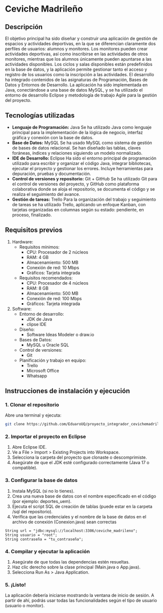 # Ceviche Madrileño

## Descripción
El objetivo principal ha sido diseñar y construir una aplicación de gestión de espacios y actividades deportivas, en la que se diferencian claramente dos perfiles de usuarios: alumnos y monitores. Los monitores pueden crear actividades deportivas, así como inscribirse en las actividades de otros monitores, mientras que los alumnos únicamente pueden apuntarse a las actividades disponibles. Los ciclos y salas disponibles están predefinidos en la base de datos, y la aplicación permite gestionar tanto el acceso y registro de los usuarios como la inscripción a las actividades. El desarrollo ha integrado contenidos de las asignaturas de Programación, Bases de Datos y Entornos de Desarrollo. La aplicación ha sido implementada en Java, conectándose a una base de datos MySQL, y se ha utilizado el entorno de desarrollo Eclipse y metodología de trabajo Agile para la gestión del proyecto. 

## Tecnologías utilizadas

+ **Lenguaje de Programación:** Java 
    Se ha utilizado Java como lenguaje principal para la implementación de la lógica de negocio, interfaz gráfica y conexión con la base de datos.
+ **Base de Datos:**  MySQL
    Se ha usado MySQL como sistema de gestión de bases de datos relacional. Se han diseñado las tablas, claves foráneas, índices y relaciones siguiendo un modelo normalizado.
+ **IDE de Desarrollo:** Eclipse 
    Ha sido el entorno principal de programación utilizado para escribir y organizar el código Java, integrar bibliotecas, ejecutar el proyecto y gestionar los errores. Incluye herramientas para depuración, pruebas y documentación.
+ **Control de versiones y repositorio:** Git + GitHub
    Se ha utilizado Git para el control de versiones del proyecto, y GitHub como plataforma colaborativa donde se aloja el repositorio, se documenta el código y se realiza el seguimiento del avance.
+ **Gestión de tareas:** Trello
    Para la organización del trabajo y seguimiento de tareas se ha utilizado Trello, aplicando un enfoque Kanban, con tarjetas organizadas en columnas según su estado: pendiente, en proceso, finalizado.

## Requisitos previos

1. Hardware:
   + Requisitos mínimos:
        - CPU: Procesador de 2 núcleos
        - RAM: 4 GB
        - Almacenamiento: 500 MB
        - Conexión de red: 10 Mbps
        - Gráficos: Tarjeta integrada
    + Requisitos recomendados:
        - CPU: Procesador de 4 núcleos
        - RAM: 8 GB
        - Almacenamiento: 500 MB
        - Conexión de red: 100 Mbps
        - Gráficos: Tarjeta integrada
2. Software:
    + Entorno de desarrollo:
        - JDK de Java
        - clipse IDE
    + Diseño:
        - Software Ideas Modeler o draw.io
    + Bases de Datos:
        - MySQL u Oracle SQL
    + Control de versiones:
        - Git
    + Planificación y trabajo en equipo:
        - Trello
        - Microsoft Office
        - Whatsapp

## Instrucciones de instalación y ejecución

### 1. Clonar el repositorio
Abre una terminal y ejecuta:

```bash
git clone https://github.com/EduaroUQ/proyecto_integrador_cevichemadrileno.git
```

### 2. Importar el proyecto en Eclipse
   1. Abre Eclipse IDE.
   2. Ve a File > Import > Existing Projects into Workspace.
   3. Selecciona la carpeta del proyecto que clonaste o descomprimiste.
   4. Asegúrate de que el JDK esté configurado correctamente (Java 17 o compatible).

### 3. Configurar la base de datos
   1. Instala MySQL (si no lo tienes).
   2. Crea una nueva base de datos con el nombre especificado en el código (por ejemplo: deportes_uem).
   3. Ejecuta el script SQL de creación de tablas (puede estar en la carpeta /sql del repositorio).
   4. Verifica que las credenciales y el nombre de la base de datos en el archivo de conexión (Conexion.java) sean correctas

```
String url = "jdbc:mysql://localhost:3306/ceviche_madrileno";
String usuario = "root";
String contraseña = "tu_contraseña";
``` 

### 4. Compilar y ejecutar la aplicación
   1. Asegúrate de que todas las dependencias estén resueltas.
   2. Haz clic derecho sobre la clase principal (Main.java o App.java).
   3. Selecciona Run As > Java Application.

### 5. ¡Listo!
La aplicación debería iniciarse mostrando la ventana de inicio de sesión. A partir de ahí, podrás usar todas las funcionalidades según el tipo de usuario (usuario o monitor).